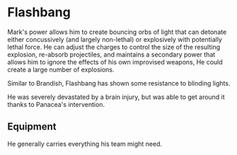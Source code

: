 # Flashbang
Mark's power allows him to create bouncing orbs of light that can detonate either concussively (and largely non-lethal) or explosively with potentially lethal force. He can adjust the charges to control the size of the resulting explosion, re-absorb projectiles, and maintains a secondary power that allows him to ignore the effects of his own improvised weapons, He could create a large number of explosions.

Similar to Brandish, Flashbang has shown some resistance to blinding lights.

He was severely devastated by a brain injury, but was able to get around it thanks to Panacea's intervention.

## Equipment
He generally carries everything his team might need.
